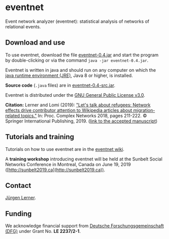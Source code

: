 # eventnet
Event network analyzer (eventnet): statistical analysis of networks of relational events.

## Download and use
To use eventnet, download the file [eventnet-0.4.jar](https://github.com/juergenlerner/eventnet/raw/master/eventnet-0.4.jar) and start the program by double-clicking or via the command `java -jar eventnet-0.4.jar`.

Eventnet is written in java and should run on any computer on which the <a href="http://www.oracle.com/technetwork/java/javase/downloads/index.html">java runtime environment (JRE)</a>, Java 8 or higher, is installed.

**Source code** (```.java``` files) are in [eventnet-0.4-src.jar](https://github.com/juergenlerner/eventnet/raw/master/eventnet-0.4-src.jar).

Eventnet is distributed under the [GNU General Public License v3.0](https://github.com/juergenlerner/eventnet/blob/master/LICENSE).

**Citation:** Lerner and Lomi (2019): ["Let's talk about refugees: Network effects drive contributor attention to Wikipedia articles about migration-related topics."](https://link.springer.com/chapter/10.1007/978-3-030-05414-4_17) In: Proc. Complex Networks 2018, pages 211-222. © Springer International Publishing, 2019. ([link to the accepted manuscript](http://algo.uni-konstanz.de/publications/ll-ltar-19.pdf))

## Tutorials and training 
Tutorials on how to use eventnet are in the [eventnet wiki](https://github.com/juergenlerner/eventnet/wiki).

A **training workshop** introducing eventnet will be held at the Sunbelt Social Networks Conference in Montreal, Canada on June 19, 2019 ([http://sunbelt2019.ca](http://sunbelt2019.ca)).


## Contact
[J&uuml;rgen Lerner](https://github.com/juergenlerner).

## Funding
We acknowledge financial support from [Deutsche Forschungsgemeinschaft (DFG)](http://www.dfg.de/en/) under Grant No. **LE 2237/2-1**.
